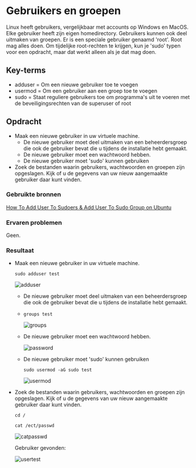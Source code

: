 # Gebruikers en groepen
Linux heeft gebruikers, vergelijkbaar met accounts op Windows en MacOS. Elke gebruiker heeft zijn eigen homedirectory. Gebruikers kunnen ook deel uitmaken van groepen.
Er is een speciale gebruiker genaamd 'root'. Root mag alles doen.
Om tijdelijke root-rechten te krijgen, kun je 'sudo' typen voor een opdracht, maar dat werkt alleen als je dat mag doen.

## Key-terms
- adduser = Om een nieuwe gebruiker toe te voegen
- usermod = Om een gebruiker aan een groep toe te voegen
- sudo = Staat reguliere gebruikers toe om programma's uit te voeren met de beveiligingsrechten van de superuser of root

## Opdracht
- Maak een nieuwe gebruiker in uw virtuele machine.
  - De nieuwe gebruiker moet deel uitmaken van een beheerdersgroep die ook de gebruiker bevat die u tijdens de installatie hebt gemaakt.
  - De nieuwe gebruiker moet een wachtwoord hebben.
  - De nieuwe gebruiker moet 'sudo' kunnen gebruiken
- Zoek de bestanden waarin gebruikers, wachtwoorden en groepen zijn opgeslagen. Kijk of u de gegevens van uw nieuw aangemaakte gebruiker daar kunt vinden. 

### Gebruikte bronnen
[How To Add User To Sudoers & Add User To Sudo Group on Ubuntu](https://phoenixnap.com/kb/how-to-create-sudo-user-on-ubuntu)

### Ervaren problemen
Geen.

### Resultaat
- Maak een nieuwe gebruiker in uw virtuele machine.

  `sudo adduser test`

  ![adduser](https://github.com/Rithmatist/cloud-6-repo-Rithmatist/blob/main/00_includes/adduser.JPG?raw=true)

  - De nieuwe gebruiker moet deel uitmaken van een beheerdersgroep die ook de gebruiker bevat die u tijdens de installatie hebt gemaakt.
  - 
    `groups test`
  
    ![groups](https://github.com/Rithmatist/cloud-6-repo-Rithmatist/blob/main/00_includes/group.JPG?raw=true)
  
  - De nieuwe gebruiker moet een wachtwoord hebben.
  
    ![password](https://github.com/Rithmatist/cloud-6-repo-Rithmatist/blob/main/00_includes/password.JPG?raw=true)
  - De nieuwe gebruiker moet 'sudo' kunnen gebruiken
  
    `sudo usermod -aG sudo test`
    
    ![usermod](https://github.com/Rithmatist/cloud-6-repo-Rithmatist/blob/main/00_includes/usermod.JPG?raw=true)
- Zoek de bestanden waarin gebruikers, wachtwoorden en groepen zijn opgeslagen. Kijk of u de gegevens van uw nieuw aangemaakte gebruiker daar kunt vinden. 
  
  `cd /`

  `cat /ect/passwd`

  ![catpasswd](https://github.com/Rithmatist/cloud-6-repo-Rithmatist/blob/main/00_includes/catpasswd.JPG?raw=true)
  
  Gebruiker gevonden:
  
  ![usertest](https://github.com/Rithmatist/cloud-6-repo-Rithmatist/blob/main/00_includes/usertest.JPG?raw=true)

